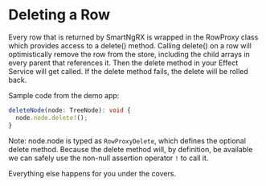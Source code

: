 # Deleting a Row

Every row that is returned by SmartNgRX is wrapped in the RowProxy class which provides access to a delete() method. Calling delete() on a row will optimistically remove the row from the store, including the child arrays in every parent that references it. Then the delete method in your Effect Service will get called. If the delete method fails, the delete will be rolled back.

Sample code from the demo app:

```typescript
deleteNode(node: TreeNode): void {
  node.node.delete!();
}
```

Note: node.node is typed as `RowProxyDelete`, which defines the optional delete method. Because the delete method will, by definition, be available we can safely use the non-null assertion operator `!` to call it.

Everything else happens for you under the covers.
